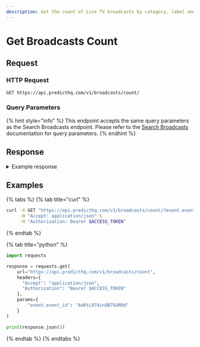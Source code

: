 ```yaml
---
description: Get the count of Live TV broadcasts by category, label and more.
---
```


# Get Broadcasts Count

## Request

### HTTP Request

```http
GET https://api.predicthq.com/v1/broadcasts/count/
```

### Query Parameters

{% hint style="info" %}
This endpoint accepts the same query parameters as the Search Broadcasts endpoint. Please refer to the [Search Broadcasts](search-broadcasts.md) documentation for query parameters.
{% endhint %}

## Response

<details>

<summary>Example response</summary>

Below is an example response:

```json
{
    "count": 3142
}
```

</details>

## Examples

{% tabs %}
{% tab title="curl" %}
```bash
curl -X GET "https://api.predicthq.com/v1/broadcasts/count/?event.event_id=AdKtL974inQB7GURRd" \
     -H "Accept: application/json" \
     -H "Authorization: Bearer $ACCESS_TOKEN"
```
{% endtab %}

{% tab title="python" %}
```python
import requests

response = requests.get(
    url="https://api.predicthq.com/v1/broadcasts/count",
    headers={
      "Accept": "application/json",
      "Authorization": "Bearer $ACCESS_TOKEN"
    },
    params={
        "event.event_id": "AdKtL974inQB7GURRd"
    }
)

print(response.json())
```
{% endtab %}
{% endtabs %}
